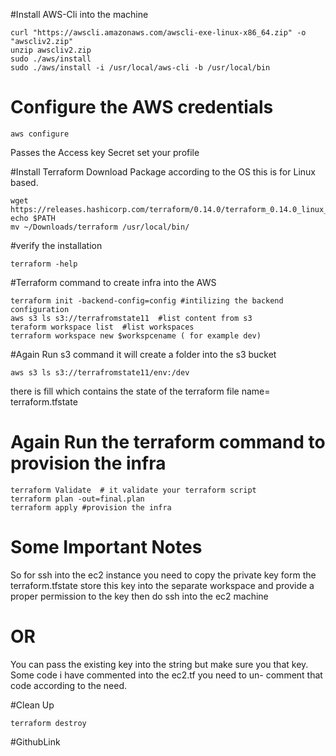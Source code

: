 #Install AWS-Cli into the machine
```commandline
curl "https://awscli.amazonaws.com/awscli-exe-linux-x86_64.zip" -o "awscliv2.zip"
unzip awscliv2.zip
sudo ./aws/install
sudo ./aws/install -i /usr/local/aws-cli -b /usr/local/bin
```
# Configure the AWS credentials
```
aws configure
```
Passes the Access key Secret set your profile

#Install Terraform
Download Package according to the OS this is for Linux based.
```commandline
wget https://releases.hashicorp.com/terraform/0.14.0/terraform_0.14.0_linux_amd64.zip
echo $PATH
mv ~/Downloads/terraform /usr/local/bin/
```
#verify the installation
```commandline
terraform -help
```
#Terraform command to create infra into the AWS
```commandline
terraform init -backend-config=config #intilizing the backend configuration
aws s3 ls s3://terrafromstate11  #list content from s3
teraform workspace list  #list workspaces
terraform workspace new $workspcename ( for example dev)
```
#Again Run s3 command it will create a folder into the s3 bucket
```cammandline
aws s3 ls s3://terrafromstate11/env:/dev
```
there is fill which contains the state of the terraform
file name= terraform.tfstate

# Again Run the terraform command to provision the infra
```commandline
terraform Validate  # it validate your terraform script 
terraform plan -out=final.plan
terraform apply #provision the infra

```

# Some Important Notes
So for ssh into the ec2 instance you need to copy the private key
form the terraform.tfstate store this key into the 
separate workspace and provide a proper permission to the
key  then do ssh into the ec2 machine

# OR

You can pass the existing key into the string but make sure
you that key.
Some code i have commented into the ec2.tf you need to un-
comment that code according to the need.

#Clean Up 
```commandline
terraform destroy
```
#GithubLink


